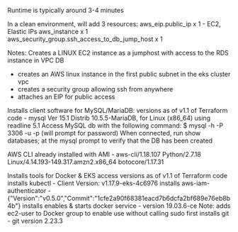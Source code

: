 Runtime is typically around 3-4 minutes

In a clean environment, will add 3 resources:
aws_eip.public_ip  x 1 - EC2, Elastic IPs
aws_instance x 1
aws_security_group.ssh_access_to_db_jump_host x 1 

Notes:
Creates a LINUX EC2 instance as a jumphost with access to 
the RDS instance in VPC DB
* creates an AWS linux instance in the first public subnet in the eks cluster vpc
* creates a security group allowing ssh from anywhere
* attaches an EIP for public access

Installs client software for MySQL/MariaDB:
versions as of v1.1 of Terraform code - 
mysql  Ver 15.1 Distrib 10.5.5-MariaDB, for Linux (x86_64) using readline 5.1
Access MySQL db with the following command:
$ mysql -h <mysql db public dns name or IP> -P 3306 -u <admin username> -p
(will prompt for password)
When connected, run 
show databases;
at the mysql prompt to verify that the DB has been created     

AWS CLI already installed with AMI - aws-cli/1.18.107 Python/2.7.18 Linux/4.14.193-149.317.amzn2.x86_64 botocore/1.17.31

Installs tools for Docker & EKS access 
versions as of v1.1 of Terraform code
installs kubectl - Client Version: v1.17.9-eks-4c6976 
installs aws-iam-authenticator - {"Version":"v0.5.0","Commit":"1cfe2a90f68381eacd7b6dcfa2bf689e76eb8b4b"}
installs enables & starts docker service - version 19.03.6-ce
Note: adds ec2-user to Docker group to enable use without calling sudo first
installs git - git version 2.23.3
    
